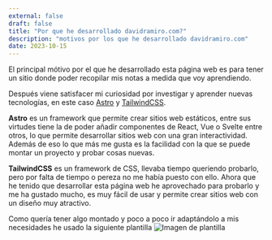```yaml
---
external: false
draft: false
title: "Por que he desarrollado davidramiro.com?"
description: "motivos por los que he desarrollado davidramiro.com"
date: 2023-10-15
---
```


El principal mótivo por el que he desarrollado esta página web es para tener un sitio donde poder recopilar mis notas a medida que voy aprendiendo.

Después viene satisfacer mi curiosidad por investigar y aprender nuevas tecnologías, en este caso [Astro](https://astro.build/) y [TailwindCSS](https://tailwindcss.com/).

**Astro** es un framework que permite crear sitios web estáticos, entre sus virtudes tiene la de poder añadir componentes de React, Vue o Svelte entre otros, lo que permite desarrollar sitios web con una gran interactividad. Además de eso lo que más me gusta es la facilidad con la que se puede montar un proyecto y probar cosas nuevas.

**TailwindCSS** es un framework de CSS, llevaba tiempo queriendo probarlo, pero por falta de tiempo o pereza no me había puesto con ello. Ahora que he tenido que desarrollar esta página web he aprovechado para probarlo y me ha gustado mucho, es muy fácil de usar y permite crear sitios web con un diseño muy atractivo.

Como quería tener algo montado y poco a poco ir adaptándolo a mis necesidades he usado la siguiente plantilla ![Imagen de plantilla](/images/blogster.png)

